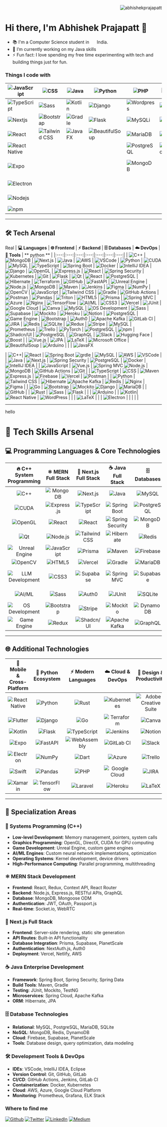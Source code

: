 <p align="right"> 
  <img src="https://komarev.com/ghpvc/?username=abhishekprajapatt&label=Profile%20views&color=0e75b6&style=flat" alt="abhishekprajapatt" /> 
</p>

# Hi there, I'm Abhishek Prajapatt 👋

- 📚 I'm a Computer Science student in  <img src="https://cdn-icons-png.flaticon.com/512/197/197529.png" width="13"/> India.
- 🌱 I’m currently working on my Java skills
- ⚡ Fun fact: I love spending my free time experimenting with tech and building things just for fun.

### Things I code with

| <img alt="JavaScript" src="https://img.shields.io/badge/-JavaScript-f0dc5c?style=flat-square&logo=javascript&logoColor=white" /> | <img alt="CSS" src="https://img.shields.io/badge/-CSS-blue?style=flat-square&logo=css3&logoColor=white" /> | <img alt="Java" src="https://img.shields.io/badge/-Java-blue?style=flat-square&logo=coffeescript&logoColor=white" /> | <img alt="Python" src="https://img.shields.io/badge/-Python-3776AB?style=flat-square&logo=python&logoColor=white" /> | <img alt="PHP" src="https://img.shields.io/badge/-PHP-777BB4?style=flat-square&logo=php&logoColor=white" /> | <img alt="Slack" src="https://img.shields.io/badge/-Slack-4A154B?style=flat-square&logo=slack&logoColor=white" /> | <img alt="Rust" src="https://img.shields.io/badge/-Rust-d34516?style=flat-square&logo=rust&logoColor=white" /> |
| ---------- | ---- | --- | --- | --- | --- | --- |
| <img alt="TypeScript" src="https://img.shields.io/badge/-TypeScript-007ACC?style=flat-square&logo=typescript&logoColor=white" /> | <img alt="Sass" src="https://img.shields.io/badge/-Sass-darkpink?style=flat-square&logo=sass&logoColor=white" /> | <img alt="Kotlin" src="https://img.shields.io/badge/-Kotlin-7F52FF?style=flat-square&logo=kotlin&logoColor=white" /> | <img alt="Django" src="https://img.shields.io/badge/-Django-092E20?style=flat-square&logo=django&logoColor=white" /> | <img alt="Wordpress" src="https://img.shields.io/badge/-Wordpress-21759B?style=flat-square&logo=wordpress&logoColor=white" /> | <img alt="GitHub" src="https://img.shields.io/badge/-GitHub-181717?style=flat-square&logo=github&logoColor=white" /> | <img alt="Go" src="https://img.shields.io/badge/-Go-00ADD8?style=flat-square&logo=go&logoColor=white" /> |
| <img alt="Nextjs" src="https://img.shields.io/badge/-Nextjs-000000?style=flat-square&logo=nextdotjs&logoColor=white" /> | <img alt="Bootstrap" src="https://img.shields.io/badge/-Bootstrap-8320f4?style=flat-square&logo=bootstrap&logoColor=white" /> | <img alt="Gradle" src="https://img.shields.io/badge/-Gradle-02303A?style=flat-square&logo=gradle&logoColor=white" /> | <img alt="Flask" src="https://img.shields.io/badge/-Flask-000000?style=flat-square&logo=flask&logoColor=white" /> | <img alt="MySQLi" src="https://img.shields.io/badge/-MySQLi-4479A1?style=flat-square&logo=mysql&logoColor=white" /> | <img alt="Trello" src="https://img.shields.io/badge/-Trello-0079BF?style=flat-square&logo=trello&logoColor=white" /> | <img alt="VSCode" src="https://img.shields.io/badge/-VSCode-007ACC?style=flat-square&logo=visual-studio-code&logoColor=white" /> |
| <img alt="React" src="https://img.shields.io/badge/-React-45b8d8?style=flat-square&logo=react&logoColor=white" /> | <img alt="Tailwind CSS" src="https://img.shields.io/badge/-Tailwind_CSS-blue?style=flat-square&logo=tailwindcss&logoColor=white" /> | <img alt="JavaFX" src="https://img.shields.io/badge/-JavaFX-darkpink?style=flat-square&logo=javafx&logoColor=white" /> | <img alt="BeautifulSoup" src="https://img.shields.io/badge/-BeautifulSoup-59666D?style=flat-square&logo=beautifulsoup&logoColor=white" /> | <img alt="MariaDB" src="https://img.shields.io/badge/-MariaDB-003545?style=flat-square&logo=mariadb&logoColor=white" /> | <img alt="JIRA" src="https://img.shields.io/badge/-JIRA-0052CC?style=flat-square&logo=jira&logoColor=white" /> | <img alt="Latex" src="https://img.shields.io/badge/-Latex-008080?style=flat-square&logo=latex&logoColor=white" /> |
| <img alt="React Native" src="https://img.shields.io/badge/-React_Native-45b8d8?style=flat-square&logo=react&logoColor=white" /> | | | | <img alt="PostgreSQL" src="https://img.shields.io/badge/-PostgreSQL-336791?style=flat-square&logo=postgresql&logoColor=white" /> | <img alt="Microsoft Office" src="https://img.shields.io/badge/-Microsoft_Office-D83B01?style=flat-square&logo=microsoft-office&logoColor=white" /> | <img alt="Git" src="https://img.shields.io/badge/-Git-F05032?style=flat-square&logo=git&logoColor=white" /> |
| <img alt="Expo" src="https://img.shields.io/badge/-Expo-black?style=flat-square&logo=expo&logoColor=white" /> | | | | <img alt="MongoDB" src="https://img.shields.io/badge/-MongoDB-47A248?style=flat-square&logo=mongodb&logoColor=white" /> | | <img alt="GitHub Actions" src="https://img.shields.io/badge/-GitHub_Actions-2088FF?style=flat-square&logo=github-actions&logoColor=white" />
| <img alt="Electron" src="https://img.shields.io/badge/-Electron-35353f?style=flat-square&logo=electron&logoColor=white" /> | | | | | | <img alt="Figma" src="https://img.shields.io/badge/-Figma-F24E1E?style=flat-square&logo=figma&logoColor=white" /> |
| <img alt="Nodejs" src="https://img.shields.io/badge/-Nodejs-43853d?style=flat-square&logo=Node.js&logoColor=white" /> | | | | | | <img alt="Arduino" src="https://img.shields.io/badge/-Arduino-00979D?style=flat-square&logo=arduino&logoColor=white" /> |
| <img alt="npm" src="https://img.shields.io/badge/-NPM-CB3837?style=flat-square&logo=npm&logoColor=white" /> | | | | | | <img alt="C++" src="https://img.shields.io/badge/-C++-00599C?style=flat-square&logo=cplusplus&logoColor=white" /> |

---

## 🛠️ Tech Arsenal
Real
| **💻 Languages** | **🌐 Frontend** | **⚡ Backend** | **🗄️ Databases** | **☁️ DevOps** | **🔧 Tools** | ** python ** |
|:---:|:---:|:---:|:---:|:---:|:---:|:---:|
| ![C++](https://img.shields.io/badge/-C++-00599C?style=flat-square&logo=cplusplus&logoColor=white) | ![MongoDB](https://img.shields.io/badge/-MongoDB-47A248?style=flat-square&logo=mongodb&logoColor=white) | ![Next.js](https://img.shields.io/badge/-Next.js-000000?style=flat-square&logo=nextdotjs&logoColor=white) | ![Java](https://img.shields.io/badge/-Java-blue?style=flat-square&logo=coffeescript&logoColor=white) | ![AWS](https://img.shields.io/badge/-AWS-232F3E?style=flat-square&logo=amazon-aws&logoColor=white) | ![VSCode](https://img.shields.io/badge/-VSCode-007ACC?style=flat-square&logo=visual-studio-code&logoColor=white) | ![Python](https://img.shields.io/badge/-Python-3776AB?style=flat-square&logo=python&logoColor=white)
| ![CUDA](https://img.shields.io/badge/-CUDA-76B900?style=flat-square&logo=nvidia&logoColor=white) | ![MySQL](https://img.shields.io/badge/-MySQL-4479A1?style=flat-square&logo=mysql&logoColor=white) | ![TypeScript](https://img.shields.io/badge/-TypeScript-007ACC?style=flat-square&logo=typescript&logoColor=white) | ![Spring Boot](https://img.shields.io/badge/-Spring_Boot-6DB33F?style=flat-square&logo=spring-boot&logoColor=white) | ![Docker](https://img.shields.io/badge/-Docker-2496ED?style=flat-square&logo=docker&logoColor=white) | ![IntelliJ IDEA](https://img.shields.io/badge/-IntelliJ_IDEA-000000?style=flat-square&logo=intellij-idea&logoColor=white) | ![Django](https://img.shields.io/badge/-Django-092E20?style=flat-square&logo=django&logoColor=white)
| ![OpenGL](https://img.shields.io/badge/-OpenGL-5586A4?style=flat-square&logo=opengl&logoColor=white) | ![Express.js](https://img.shields.io/badge/-Express.js-000000?style=flat-square&logo=express&logoColor=white) | ![React](https://img.shields.io/badge/-React-45b8d8?style=flat-square&logo=react&logoColor=white) | ![Spring Security](https://img.shields.io/badge/-Spring%20Security-6DB33F?style=flat-square&logo=springsecurity&logoColor=white) | ![Kubernetes](https://img.shields.io/badge/-Kubernetes-326CE5?style=flat-square&logo=kubernetes&logoColor=white) | ![Git](https://img.shields.io/badge/-Git-F05032?style=flat-square&logo=git&logoColor=white) | ![Flask](https://img.shields.io/badge/-Flask-000000?style=flat-square&logo=flask&logoColor=white)
| ![Qt](https://img.shields.io/badge/-Qt-41CD52?style=flat-square&logo=qt&logoColor=white) | ![React](https://img.shields.io/badge/-React-45b8d8?style=flat-square&logo=react&logoColor=white) | ![PostgreSQL](https://img.shields.io/badge/-PostgreSQL-336791?style=flat-square&logo=postgresql&logoColor=white) | ![Hibernate](https://img.shields.io/badge/-Hibernate-59666C?style=flat-square&logo=hibernate&logoColor=white) | ![Terraform](https://img.shields.io/badge/-Terraform-623CE4?style=flat-square&logo=terraform&logoColor=white) | ![GitHub](https://img.shields.io/badge/-GitHub-181717?style=flat-square&logo=github&logoColor=white) | ![FastAPI](https://img.shields.io/badge/-FastAPI-009688?style=flat-square&logo=fastapi&logoColor=white)
| ![Unreal Engine](https://img.shields.io/badge/-Unreal%20Engine-313131?style=flat-square&logo=unrealengine&logoColor=white) | ![Node.js](https://img.shields.io/badge/-Node.js-43853d?style=flat-square&logo=Node.js&logoColor=white) | ![MongoDB](https://img.shields.io/badge/-MongoDB-47A248?style=flat-square&logo=mongodb&logoColor=white) | ![Maven](https://img.shields.io/badge/-Maven-C71A36?style=flat-square&logo=apachemaven&logoColor=white) | ![Jenkins](https://img.shields.io/badge/-Jenkins-D24939?style=flat-square&logo=jenkins&logoColor=white) | ![Figma](https://img.shields.io/badge/-Figma-F24E1E?style=flat-square&logo=figma&logoColor=white) | ![NumPy](https://img.shields.io/badge/-NumPy-013243?style=flat-square&logo=numpy&logoColor=white)
| ![OpenCV](https://img.shields.io/badge/-OpenCV-5C3EE8?style=flat-square&logo=opencv&logoColor=white) | ![JavaScript](https://img.shields.io/badge/-JavaScript-f0dc5c?style=flat-square&logo=javascript&logoColor=white) | ![Tailwind CSS](https://img.shields.io/badge/-Tailwind_CSS-38B2AC?style=flat-square&logo=tailwind-css&logoColor=white) | ![Gradle](https://img.shields.io/badge/-Gradle-02303A?style=flat-square&logo=gradle&logoColor=white) | ![GitHub Actions](https://img.shields.io/badge/-GitHub_Actions-2088FF?style=flat-square&logo=github-actions&logoColor=white) | ![Postman](https://img.shields.io/badge/-Postman-FF6C37?style=flat-square&logo=postman&logoColor=white) | ![Pandas](https://img.shields.io/badge/-Pandas-150458?style=flat-square&logo=pandas&logoColor=white)
| ![Triton](https://img.shields.io/badge/-Triton-76B900?style=flat-square&logo=nvidia&logoColor=white) | ![HTML5](https://img.shields.io/badge/-HTML5-E34F26?style=flat-square&logo=html5&logoColor=white) | ![Prisma](https://img.shields.io/badge/-Prisma-2D3748?style=flat-square&logo=prisma&logoColor=white) | ![Spring MVC](https://img.shields.io/badge/-Spring_MVC-6DB33F?style=flat-square&logo=spring&logoColor=white) | ![Azure](https://img.shields.io/badge/-Azure-0089D0?style=flat-square&logo=microsoft-azure&logoColor=white) | ![Nginx](https://img.shields.io/badge/-Nginx-009639?style=flat-square&logo=nginx&logoColor=white) | ![TensorFlow](https://img.shields.io/badge/-TensorFlow-FF6F00?style=flat-square&logo=tensorflow&logoColor=white)
| ![AI/ML](https://img.shields.io/badge/-AI/ML-FF6F61?style=flat-square&logo=tensorflow&logoColor=white) | ![CSS3](https://img.shields.io/badge/-CSS3-1572B6?style=flat-square&logo=css3&logoColor=white)  | ![Vercel](https://img.shields.io/badge/-Vercel-000000?style=flat-square&logo=vercel&logoColor=white) | ![JUnit](https://img.shields.io/badge/-JUnit-25A162?style=flat-square&logo=junit5&logoColor=white) | ![Google Cloud](https://img.shields.io/badge/-Google_Cloud-4285F4?style=flat-square&logo=google-cloud&logoColor=white) | ![Canva](https://img.shields.io/badge/-Canva-00C4CC?style=flat-square&logo=canva&logoColor=white) | ![MySQL](https://img.shields.io/badge/-MySQL-4479A1?style=flat-square&logo=mysql&logoColor=white)
| ![OS Development](https://img.shields.io/badge/-OS_Dev-FFA500?style=flat-square&logo=linux&logoColor=white) | ![Sass](https://img.shields.io/badge/-Sass-CC6699?style=flat-square&logo=sass&logoColor=white) | ![Supabase](https://img.shields.io/badge/-Supabase-3ECF8E?style=flat-square&logo=supabase&logoColor=white) | ![Mockito](https://img.shields.io/badge/-Mockito-8A2BE2?style=flat-square) | ![Heroku](https://img.shields.io/badge/-Heroku-430098?style=flat-square&logo=heroku&logoColor=white) | ![Notion](https://img.shields.io/badge/-Notion-000000?style=flat-square&logo=notion&logoColor=white) | ![PostgreSQL](https://img.shields.io/badge/-PostgreSQL-336791?style=flat-square&logo=postgresql&logoColor=white)
| ![Game Engine](https://img.shields.io/badge/-Game_Engine-8A2BE2?style=flat-square&logo=unity&logoColor=white) | ![Bootstrap](https://img.shields.io/badge/-Bootstrap-7952B3?style=flat-square&logo=bootstrap&logoColor=white) | ![Auth0](https://img.shields.io/badge/-Auth0-EB5424?style=flat-square&logo=auth0&logoColor=white) | ![Apache Kafka](https://img.shields.io/badge/-Apache_Kafka-231F20?style=flat-square&logo=apache-kafka&logoColor=white) | ![GitLab CI](https://img.shields.io/badge/-GitLab_CI-FC6D26?style=flat-square&logo=gitlab&logoColor=white) | ![JIRA](https://img.shields.io/badge/-JIRA-0052CC?style=flat-square&logo=jira&logoColor=white) | ![Redis](https://img.shields.io/badge/-Redis-DC382D?style=flat-square&logo=redis&logoColor=white)
| ![SQLite](https://img.shields.io/badge/-SQLite-003B57?style=flat-square&logo=sqlite&logoColor=white) | ![Redux](https://img.shields.io/badge/-Redux-764ABC?style=flat-square&logo=redux&logoColor=white) | ![Stripe](https://img.shields.io/badge/-Stripe-008CDD?style=flat-square&logo=stripe&logoColor=white) | ![MySQL](https://img.shields.io/badge/-MySQL-4479A1?style=flat-square&logo=mysql&logoColor=white) | ![Prometheus](https://img.shields.io/badge/-Prometheus-E6522C?style=flat-square&logo=prometheus&logoColor=white) | ![Trello](https://img.shields.io/badge/-Trello-0052CC?style=flat-square&logo=trello&logoColor=white) | ![PyTorch](https://img.shields.io/badge/-PyTorch-EE4C2C?style=flat-square&logo=pytorch&logoColor=white)
| ![PostgreSQL](https://img.shields.io/badge/-PostgreSQL-336791?style=flat-square&logo=postgresql&logoColor=white) | ![npm](https://img.shields.io/badge/-npm-CB3837?style=flat-square&logo=npm&logoColor=white) | ![Shadcn/UI](https://img.shields.io/badge/-Shadcn%2FUI-111827?style=flat-square&logo=tailwindcss&logoColor=white) | ![PostgreSQL](https://img.shields.io/badge/-PostgreSQL-336791?style=flat-square&logo=postgresql&logoColor=white) | ![GraphQL](https://img.shields.io/badge/-GraphQL-E10098?style=flat-square&logo=graphql&logoColor=white) | ![Slack](https://img.shields.io/badge/-Slack-4A154B?style=flat-square&logo=slack&logoColor=white) | ![Hugging Face](https://img.shields.io/badge/-Hugging%20Face-FFD21F?style=flat-square&logo=huggingface&logoColor=black)
| ![Boost](https://img.shields.io/badge/-Boost-00599C?style=flat-square&logo=boost&logoColor=white) |  | ![Vue.js](https://img.shields.io/badge/-Vue.js-4FC08D?style=flat-square&logo=vuedotjs&logoColor=white) | ![JPA](https://img.shields.io/badge/-JPA-007396?style=flat-square&logo=java&logoColor=white) | ![LaTeX](https://img.shields.io/badge/-LaTeX-008080?style=flat-square&logo=latex&logoColor=white) | ![Microsoft Office](https://img.shields.io/badge/-Microsoft%20Office-D83B01?style=flat-square&logo=microsoftoffice&logoColor=white) | ![BeautifulSoup](https://img.shields.io/badge/-BeautifulSoup-4B8BBE?style=flat-square&logo=python&logoColor=white)
| ![Arduino](https://img.shields.io/badge/-Arduino-00979D?style=flat-square&logo=arduino&logoColor=white) |  |  | ![JavaFX](https://img.shields.io/badge/-JavaFX-007396?style=flat-square&logo=java&logoColor=white)


| ![C++](https://img.shields.io/badge/-C++-00599C?style=flat-square&logo=cplusplus&logoColor=white)| ![React](https://img.shields.io/badge/-React-45b8d8?style=flat-square&logo=react&logoColor=white) | ![Spring Boot](https://img.shields.io/badge/-Spring_Boot-6DB33F?style=flat-square&logo=spring-boot&logoColor=white) ![grdle](https://img.shields.io/badge/-Gradle-02303A?style=flat-square&logo=gradle&logoColor=white) | ![MySQL](https://img.shields.io/badge/-MySQL-4479A1?style=flat-square&logo=mysql&logoColor=white) | ![AWS](https://img.shields.io/badge/-AWS-232F3E?style=flat-square&logo=amazon-aws&logoColor=white) | ![VSCode](https://img.shields.io/badge/-VSCode-007ACC?style=flat-square&logo=visual-studio-code&logoColor=white) |
| ![Java](https://img.shields.io/badge/-Java-blue?style=flat-square&logo=coffeescript&logoColor=white) | ![Next.js](https://img.shields.io/badge/-Next.js-000000?style=flat-square&logo=nextdotjs&logoColor=white) | ![Spring Security](https://img.shields.io/badge/-Spring%20Security-6DB33F?style=flat-square&logo=springsecurity&logoColor=white) | ![PostgreSQL](https://img.shields.io/badge/-PostgreSQL-336791?style=flat-square&logo=postgresql&logoColor=white) | ![Docker](https://img.shields.io/badge/-Docker-2496ED?style=flat-square&logo=docker&logoColor=white) | ![IntelliJ IDEA](https://img.shields.io/badge/-IntelliJ_IDEA-000000?style=flat-square&logo=intellij-idea&logoColor=white) |
| ![JavaScript](https://img.shields.io/badge/-JavaScript-f0dc5c?style=flat-square&logo=javascript&logoColor=white) | ![Vue.js](https://img.shields.io/badge/-Vue.js-4FC08D?style=flat-square&logo=vuedotjs&logoColor=white) | ![Spring MVC](https://img.shields.io/badge/-Spring%20MVC-6DB33F?style=flat-square&logo=spring&logoColor=white) ![Node.js](https://img.shields.io/badge/-Node.js-43853d?style=flat-square&logo=Node.js&logoColor=white) | ![MongoDB](https://img.shields.io/badge/-MongoDB-47A248?style=flat-square&logo=mongodb&logoColor=white) | ![GitHub Actions](https://img.shields.io/badge/-GitHub_Actions-2088FF?style=flat-square&logo=github-actions&logoColor=white) | ![Git](https://img.shields.io/badge/-Git-F05032?style=flat-square&logo=git&logoColor=white) |
| ![TypeScript](https://img.shields.io/badge/-TypeScript-007ACC?style=flat-square&logo=typescript&logoColor=white) | ![CSS](https://img.shields.io/badge/-CSS3-1572B6?style=flat-square&logo=css3&logoColor=white) | ![Maven](https://img.shields.io/badge/-Maven-C71A36?style=flat-square&logo=apachemaven&logoColor=white) ![Express.js](https://img.shields.io/badge/-Express.js-000000?style=flat-square&logo=express&logoColor=white) | ![Firebase](https://img.shields.io/badge/-Firebase-FFCA28?style=flat-square&logo=firebase&logoColor=black) | ![Vercel](https://img.shields.io/badge/-Vercel-000000?style=flat-square&logo=vercel&logoColor=white) | ![Postman](https://img.shields.io/badge/-Postman-FF6C37?style=flat-square&logo=postman&logoColor=white) |
| ![Python](https://img.shields.io/badge/-Python-3776AB?style=flat-square&logo=python&logoColor=white) | ![Tailwind CSS](https://img.shields.io/badge/-Tailwind_CSS-38B2AC?style=flat-square&logo=tailwind-css&logoColor=white) | ![Hibernate](https://img.shields.io/badge/-Hibernate-59666C?style=flat-square&logo=hibernate&logoColor=white) ![Apache Kafka](https://img.shields.io/badge/-Apache_Kafka-231F20?style=flat-square&logo=apache-kafka&logoColor=white) | ![Redis](https://img.shields.io/badge/-Redis-DC382D?style=flat-square&logo=redis&logoColor=white) | ![Nginx](https://img.shields.io/badge/-Nginx-009639?style=flat-square&logo=nginx&logoColor=white) | ![Figma](https://img.shields.io/badge/-Figma-F24E1E?style=flat-square&logo=figma&logoColor=white) |
| ![Go](https://img.shields.io/badge/-Go-00ADD8?style=flat-square&logo=go&logoColor=white) | ![Bootstrap](https://img.shields.io/badge/-Bootstrap-7952B3?style=flat-square&logo=bootstrap&logoColor=white) | ![Mockito](https://img.shields.io/badge/-Mockito-8A2BE2?style=flat-square) ![Django](https://img.shields.io/badge/-Django-092E20?style=flat-square&logo=django&logoColor=white) | ![MariaDB](https://img.shields.io/badge/-MariaDB-003545?style=flat-square&logo=mariadb&logoColor=white) |  | ![GitHub](https://img.shields.io/badge/-GitHub-181717?style=flat-square&logo=github&logoColor=white) |
| ![Rust](https://img.shields.io/badge/-Rust-000000?style=flat-square&logo=rust&logoColor=white)  | ![Sass](https://img.shields.io/badge/-Sass-CC6699?style=flat-square&logo=sass&logoColor=white) | ![Flask](https://img.shields.io/badge/-Flask-000000?style=flat-square&logo=flask&logoColor=white) |  |  | ![Arduino](https://img.shields.io/badge/-Arduino-00979D?style=flat-square&logo=arduino&logoColor=white) |
|  ![Kotlin](https://img.shields.io/badge/-Kotlin-7F52FF?style=flat-square&logo=kotlin&logoColor=white)| ![React Native](https://img.shields.io/badge/-React_Native-45b8d8?style=flat-square&logo=react&logoColor=white) | ![WordPress](https://img.shields.io/badge/-WordPress-21759B?style=flat-square&logo=wordpress&logoColor=white) |  |  | ![LaTeX](https://img.shields.io/badge/-LaTeX-008080?style=flat-square&logo=latex&logoColor=white) |
|  | ![Electron](https://img.shields.io/badge/-Electron-47848F?style=flat-square&logo=electron&logoColor=white) |  |  |  |  |

---

hello 
# 🚀 Tech Skills Arsenal

## 💻 Programming Languages & Core Technologies

| **🔥 C++ System Programming** | **⚛️ MERN Full Stack** | **🌟 Next.js Full Stack** | **☕ Java Full Stack** | **🗄️ Databases** | **🛠️ Tools & DevOps** |
|:---:|:---:|:---:|:---:|:---:|:---:|
| ![C++](https://img.shields.io/badge/-C++-00599C?style=flat-square&logo=cplusplus&logoColor=white) | ![MongoDB](https://img.shields.io/badge/-MongoDB-47A248?style=flat-square&logo=mongodb&logoColor=white) | ![Next.js](https://img.shields.io/badge/-Next.js-000000?style=flat-square&logo=nextdotjs&logoColor=white) | ![Java](https://img.shields.io/badge/-Java-ED8B00?style=flat-square&logo=openjdk&logoColor=white) | ![MySQL](https://img.shields.io/badge/-MySQL-4479A1?style=flat-square&logo=mysql&logoColor=white) | ![VSCode](https://img.shields.io/badge/-VSCode-007ACC?style=flat-square&logo=visual-studio-code&logoColor=white) |
| ![CUDA](https://img.shields.io/badge/-CUDA-76B900?style=flat-square&logo=nvidia&logoColor=white) | ![Express.js](https://img.shields.io/badge/-Express.js-000000?style=flat-square&logo=express&logoColor=white) | ![TypeScript](https://img.shields.io/badge/-TypeScript-007ACC?style=flat-square&logo=typescript&logoColor=white) | ![Spring Boot](https://img.shields.io/badge/-Spring_Boot-6DB33F?style=flat-square&logo=spring-boot&logoColor=white) | ![PostgreSQL](https://img.shields.io/badge/-PostgreSQL-336791?style=flat-square&logo=postgresql&logoColor=white) | ![IntelliJ IDEA](https://img.shields.io/badge/-IntelliJ_IDEA-000000?style=flat-square&logo=intellij-idea&logoColor=white) |
| ![OpenGL](https://img.shields.io/badge/-OpenGL-5586A4?style=flat-square&logo=opengl&logoColor=white) | ![React](https://img.shields.io/badge/-React-45b8d8?style=flat-square&logo=react&logoColor=white) | ![React](https://img.shields.io/badge/-React-45b8d8?style=flat-square&logo=react&logoColor=white) | ![Spring Security](https://img.shields.io/badge/-Spring_Security-6DB33F?style=flat-square&logo=springsecurity&logoColor=white) | ![MongoDB](https://img.shields.io/badge/-MongoDB-47A248?style=flat-square&logo=mongodb&logoColor=white) | ![Git](https://img.shields.io/badge/-Git-F05032?style=flat-square&logo=git&logoColor=white) |
| ![Qt](https://img.shields.io/badge/-Qt-41CD52?style=flat-square&logo=qt&logoColor=white) | ![Node.js](https://img.shields.io/badge/-Node.js-43853d?style=flat-square&logo=Node.js&logoColor=white) | ![Tailwind CSS](https://img.shields.io/badge/-Tailwind_CSS-38B2AC?style=flat-square&logo=tailwind-css&logoColor=white) | ![Hibernate](https://img.shields.io/badge/-Hibernate-59666C?style=flat-square&logo=hibernate&logoColor=white) | ![Redis](https://img.shields.io/badge/-Redis-DC382D?style=flat-square&logo=redis&logoColor=white) | ![GitHub](https://img.shields.io/badge/-GitHub-181717?style=flat-square&logo=github&logoColor=white) |
| ![Unreal Engine](https://img.shields.io/badge/-Unreal_Engine-0E1128?style=flat-square&logo=unrealengine&logoColor=white) | ![JavaScript](https://img.shields.io/badge/-JavaScript-f0dc5c?style=flat-square&logo=javascript&logoColor=white) | ![Prisma](https://img.shields.io/badge/-Prisma-2D3748?style=flat-square&logo=prisma&logoColor=white) | ![Maven](https://img.shields.io/badge/-Maven-C71A36?style=flat-square&logo=apachemaven&logoColor=white) | ![Firebase](https://img.shields.io/badge/-Firebase-FFCA28?style=flat-square&logo=firebase&logoColor=black) | ![Docker](https://img.shields.io/badge/-Docker-2496ED?style=flat-square&logo=docker&logoColor=white) |
| ![OpenCV](https://img.shields.io/badge/-OpenCV-5C3EE8?style=flat-square&logo=opencv&logoColor=white) | ![HTML5](https://img.shields.io/badge/-HTML5-E34F26?style=flat-square&logo=html5&logoColor=white) | ![Vercel](https://img.shields.io/badge/-Vercel-000000?style=flat-square&logo=vercel&logoColor=white) | ![Gradle](https://img.shields.io/badge/-Gradle-02303A?style=flat-square&logo=gradle&logoColor=white) | ![MariaDB](https://img.shields.io/badge/-MariaDB-003545?style=flat-square&logo=mariadb&logoColor=white) | ![AWS](https://img.shields.io/badge/-AWS-232F3E?style=flat-square&logo=amazon-aws&logoColor=white) |
| ![LLM Development](https://img.shields.io/badge/-LLM_Dev-FF6B6B?style=flat-square&logo=openai&logoColor=white) | ![CSS3](https://img.shields.io/badge/-CSS3-1572B6?style=flat-square&logo=css3&logoColor=white) | ![Supabase](https://img.shields.io/badge/-Supabase-3ECF8E?style=flat-square&logo=supabase&logoColor=white) | ![Spring MVC](https://img.shields.io/badge/-Spring_MVC-6DB33F?style=flat-square&logo=spring&logoColor=white) | ![Supabase](https://img.shields.io/badge/-Supabase-3ECF8E?style=flat-square&logo=supabase&logoColor=white) | ![GitHub Actions](https://img.shields.io/badge/-GitHub_Actions-2088FF?style=flat-square&logo=github-actions&logoColor=white) |
| ![AI/ML](https://img.shields.io/badge/-AI/ML-FF6F61?style=flat-square&logo=tensorflow&logoColor=white) | ![Sass](https://img.shields.io/badge/-Sass-CC6699?style=flat-square&logo=sass&logoColor=white) | ![Auth0](https://img.shields.io/badge/-Auth0-EB5424?style=flat-square&logo=auth0&logoColor=white) | ![JUnit](https://img.shields.io/badge/-JUnit-25A162?style=flat-square&logo=junit5&logoColor=white) | ![SQLite](https://img.shields.io/badge/-SQLite-003B57?style=flat-square&logo=sqlite&logoColor=white) | ![Postman](https://img.shields.io/badge/-Postman-FF6C37?style=flat-square&logo=postman&logoColor=white) |
| ![OS Development](https://img.shields.io/badge/-OS_Dev-FFA500?style=flat-square&logo=linux&logoColor=white) | ![Bootstrap](https://img.shields.io/badge/-Bootstrap-7952B3?style=flat-square&logo=bootstrap&logoColor=white) | ![Stripe](https://img.shields.io/badge/-Stripe-008CDD?style=flat-square&logo=stripe&logoColor=white) | ![Mockito](https://img.shields.io/badge/-Mockito-8A2BE2?style=flat-square) | ![DynamoDB](https://img.shields.io/badge/-DynamoDB-4053D6?style=flat-square&logo=amazon-dynamodb&logoColor=white) | ![Figma](https://img.shields.io/badge/-Figma-F24E1E?style=flat-square&logo=figma&logoColor=white) |
| ![Game Engine](https://img.shields.io/badge/-Game_Engine-8A2BE2?style=flat-square&logo=unity&logoColor=white) | ![Redux](https://img.shields.io/badge/-Redux-764ABC?style=flat-square&logo=redux&logoColor=white) | ![Shadcn/UI](https://img.shields.io/badge/-Shadcn/UI-000000?style=flat-square&logo=shadcnui&logoColor=white) | ![Apache Kafka](https://img.shields.io/badge/-Apache_Kafka-231F20?style=flat-square&logo=apache-kafka&logoColor=white) | ![GraphQL](https://img.shields.io/badge/-GraphQL-E10098?style=flat-square&logo=graphql&logoColor=white) | ![Nginx](https://img.shields.io/badge/-Nginx-009639?style=flat-square&logo=nginx&logoColor=white) |

---

## 🌐 Additional Technologies

| **📱 Mobile & Cross-Platform** | **🐍 Python Ecosystem** | **⚡ Modern Languages** | **☁️ Cloud & DevOps** | **🎨 Design & Productivity** |
|:---:|:---:|:---:|:---:|:---:|
| ![React Native](https://img.shields.io/badge/-React_Native-45b8d8?style=flat-square&logo=react&logoColor=white) | ![Python](https://img.shields.io/badge/-Python-3776AB?style=flat-square&logo=python&logoColor=white) | ![Rust](https://img.shields.io/badge/-Rust-000000?style=flat-square&logo=rust&logoColor=white) | ![Kubernetes](https://img.shields.io/badge/-Kubernetes-326CE5?style=flat-square&logo=kubernetes&logoColor=white) | ![Adobe Creative Suite](https://img.shields.io/badge/-Adobe-FF0000?style=flat-square&logo=adobe&logoColor=white) |
| ![Flutter](https://img.shields.io/badge/-Flutter-02569B?style=flat-square&logo=flutter&logoColor=white) | ![Django](https://img.shields.io/badge/-Django-092E20?style=flat-square&logo=django&logoColor=white) | ![Go](https://img.shields.io/badge/-Go-00ADD8?style=flat-square&logo=go&logoColor=white) | ![Terraform](https://img.shields.io/badge/-Terraform-623CE4?style=flat-square&logo=terraform&logoColor=white) | ![Canva](https://img.shields.io/badge/-Canva-00C4CC?style=flat-square&logo=canva&logoColor=white) |
| ![Kotlin](https://img.shields.io/badge/-Kotlin-7F52FF?style=flat-square&logo=kotlin&logoColor=white) | ![Flask](https://img.shields.io/badge/-Flask-000000?style=flat-square&logo=flask&logoColor=white) | ![TypeScript](https://img.shields.io/badge/-TypeScript-007ACC?style=flat-square&logo=typescript&logoColor=white) | ![Jenkins](https://img.shields.io/badge/-Jenkins-D24939?style=flat-square&logo=jenkins&logoColor=white) | ![Notion](https://img.shields.io/badge/-Notion-000000?style=flat-square&logo=notion&logoColor=white) |
| ![Expo](https://img.shields.io/badge/-Expo-000020?style=flat-square&logo=expo&logoColor=white) | ![FastAPI](https://img.shields.io/badge/-FastAPI-009688?style=flat-square&logo=fastapi&logoColor=white) | ![WebAssembly](https://img.shields.io/badge/-WebAssembly-654FF0?style=flat-square&logo=webassembly&logoColor=white) | ![GitLab CI](https://img.shields.io/badge/-GitLab_CI-FC6D26?style=flat-square&logo=gitlab&logoColor=white) | ![Slack](https://img.shields.io/badge/-Slack-4A154B?style=flat-square&logo=slack&logoColor=white) |
| ![Electron](https://img.shields.io/badge/-Electron-47848F?style=flat-square&logo=electron&logoColor=white) | ![NumPy](https://img.shields.io/badge/-NumPy-013243?style=flat-square&logo=numpy&logoColor=white) | ![Dart](https://img.shields.io/badge/-Dart-0175C2?style=flat-square&logo=dart&logoColor=white) | ![Azure](https://img.shields.io/badge/-Azure-0089D0?style=flat-square&logo=microsoft-azure&logoColor=white) | ![Trello](https://img.shields.io/badge/-Trello-0079BF?style=flat-square&logo=trello&logoColor=white) |
| ![Swift](https://img.shields.io/badge/-Swift-FA7343?style=flat-square&logo=swift&logoColor=white) | ![Pandas](https://img.shields.io/badge/-Pandas-150458?style=flat-square&logo=pandas&logoColor=white) | ![PHP](https://img.shields.io/badge/-PHP-777BB4?style=flat-square&logo=php&logoColor=white) | ![Google Cloud](https://img.shields.io/badge/-Google_Cloud-4285F4?style=flat-square&logo=google-cloud&logoColor=white) | ![JIRA](https://img.shields.io/badge/-JIRA-0052CC?style=flat-square&logo=jira&logoColor=white) |
| ![Xamarin](https://img.shields.io/badge/-Xamarin-3498DB?style=flat-square&logo=xamarin&logoColor=white) | ![TensorFlow](https://img.shields.io/badge/-TensorFlow-FF6F00?style=flat-square&logo=tensorflow&logoColor=white) | ![Laravel](https://img.shields.io/badge/-Laravel-FF2D20?style=flat-square&logo=laravel&logoColor=white) | ![Heroku](https://img.shields.io/badge/-Heroku-430098?style=flat-square&logo=heroku&logoColor=white) | ![LaTeX](https://img.shields.io/badge/-LaTeX-008080?style=flat-square&logo=latex&logoColor=white) |

---

## 🎯 Specialization Areas

### 🔧 Systems Programming (C++)
- **Low-level Development**: Memory management, pointers, system calls
- **Graphics Programming**: OpenGL, DirectX, CUDA for GPU computing
- **Game Development**: Unreal Engine, custom game engines
- **AI/ML Engines**: Custom neural network implementations, optimization
- **Operating Systems**: Kernel development, device drivers
- **High-Performance Computing**: Parallel programming, multithreading

### ⚛️ MERN Stack Development
- **Frontend**: React, Redux, Context API, React Router
- **Backend**: Node.js, Express.js, RESTful APIs, GraphQL
- **Database**: MongoDB, Mongoose ODM
- **Authentication**: JWT, OAuth, Passport.js
- **Real-time**: Socket.io, WebRTC

### 🌟 Next.js Full Stack
- **Frontend**: Server-side rendering, static site generation
- **API Routes**: Built-in API functionality
- **Database Integration**: Prisma, Supabase, PlanetScale
- **Authentication**: NextAuth.js, Auth0
- **Deployment**: Vercel, Netlify, AWS

### ☕ Java Enterprise Development
- **Framework**: Spring Boot, Spring Security, Spring Data
- **Build Tools**: Maven, Gradle
- **Testing**: JUnit, Mockito, TestNG
- **Microservices**: Spring Cloud, Apache Kafka
- **ORM**: Hibernate, JPA

### 🗄️ Database Technologies
- **Relational**: MySQL, PostgreSQL, MariaDB, SQLite
- **NoSQL**: MongoDB, Redis, DynamoDB
- **Cloud**: Firebase, Supabase, PlanetScale
- **Tools**: Database design, query optimization, data modeling

### 🛠️ Development Tools & DevOps
- **IDEs**: VSCode, IntelliJ IDEA, Eclipse
- **Version Control**: Git, GitHub, GitLab
- **CI/CD**: GitHub Actions, Jenkins, GitLab CI
- **Containerization**: Docker, Kubernetes
- **Cloud**: AWS, Azure, Google Cloud Platform
- **Monitoring**: Prometheus, Grafana, ELK Stack
### Where to find me

<div>
  <a href="https://github.com/piotrpdev" target="_blank"><img alt="Github" src="https://img.shields.io/badge/GitHub-%2312100E.svg?&style=for-the-badge&logo=Github&logoColor=white" /></a>
  <a href="https://twitter.com/piotrpdev" target="_blank"><img alt="Twitter" src="https://img.shields.io/badge/twitter-%231DA1F2.svg?&style=for-the-badge&logo=twitter&logoColor=white" /></a>
  <a href="https://www.linkedin.com/in/piotrpdev" target="_blank"><img alt="LinkedIn" src="https://img.shields.io/badge/linkedin-%230077B5.svg?&style=for-the-badge&logo=linkedin&logoColor=white" /></a>
  <a href="https://medium.com/@piotrpdev" target="_blank"><img alt="Medium" src="https://img.shields.io/badge/medium-%2312100E.svg?&style=for-the-badge&logo=medium&logoColor=white" /></a>
</div>
